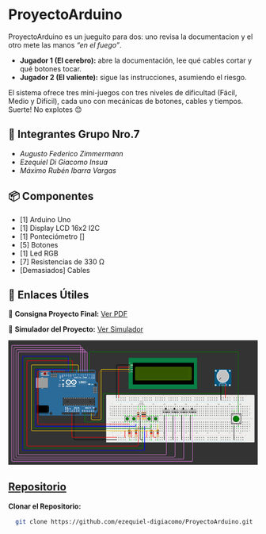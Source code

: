 # ProyectoArduino

ProyectoArduino es un jueguito para dos: uno revisa la documentacion y el otro mete las manos *“en el fuego”*.

- **Jugador 1 (El cerebro):** abre la documentación, lee qué cables cortar y qué botones tocar.  
- **Jugador 2 (El valiente):** sigue las instrucciones, asumiendo el riesgo.  

El sistema ofrece tres mini-juegos con tres niveles de dificultad (Fácil, Medio y Difícil), cada uno con mecánicas de botones, cables y tiempos. 
Suerte! No explotes 😊

## 🤝 Integrantes Grupo Nro.7
- *Augusto Federico Zimmermann*
- *Ezequiel Di Giacomo Insua*
- *Máximo Rubén Ibarra Vargas*

## 📦 Componentes
- [1] Arduino Uno
- [1] Display LCD 16x2 I2C
- [1] Ponteciómetro []
- [5] Botones 
- [1] Led RGB
- [7] Resistencias de 330 Ω
- [Demasiados] Cables 

## 🔗 Enlaces Útiles

📄 **Consigna Proyecto Final:**  [Ver PDF](https://campusvirtualecyt.unsam.edu.ar/pluginfile.php/335293/mod_resource/content/1/Consigna%20Proyecto%20Final.pdf)

🧪 **Simulador del Proyecto:**  [Ver Simulador](https://wokwi.com/projects/434159251087922177)

![Esquema del proyecto Arduino](images/EsquemaProyectoArduino.png)

## [Repositorio](https://github.com/ezequiel-digiacomo/ProyectoArduino)

**Clonar el Repositorio:**

```bash
  git clone https://github.com/ezequiel-digiacomo/ProyectoArduino.git
```





